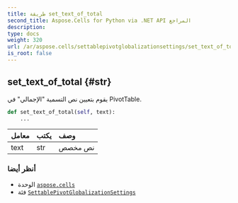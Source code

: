 ```yaml
---
title: طريقة set_text_of_total
second_title: Aspose.Cells for Python via .NET API المراجع
description:
type: docs
weight: 320
url: /ar/aspose.cells/settablepivotglobalizationsettings/set_text_of_total/
is_root: false
---
```

##  set_text_of_total {#str}
يقوم بتعيين نص التسمية "الإجمالي" في PivotTable.



```python
def set_text_of_total(self, text):
    ...
```


| معامل| يكتب| وصف|
| :- | :- | :- |
| text | str | نص مخصص|



###  أنظر أيضا
* الوحدة [`aspose.cells`](../../)
* فئة [`SettablePivotGlobalizationSettings`](/cells/python-net/ar/aspose.cells/settablepivotglobalizationsettings)
